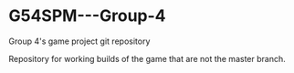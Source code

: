 # G54SPM---Group-4
Group 4's game project git repository

Repository for working builds of the game that are not the master branch.
